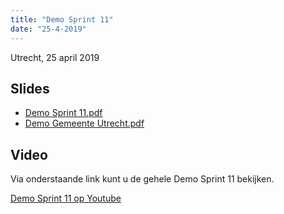 ```yaml
---
title: "Demo Sprint 11"
date: "25-4-2019"
---
```


Utrecht, 25 april 2019

## Slides

- [Demo Sprint 11.pdf](../bestanden/zgw2-demo-sprint-11.pdf)
- [Demo Gemeente Utrecht.pdf](../bestanden/zgw2-demo-sprint-%2011-utrecht.pdf)

## Video

Via onderstaande link kunt u de gehele Demo Sprint 11 bekijken.

[Demo Sprint 11 op Youtube](https://www.youtube.com/watch?v=CBfv0wncd_0)
